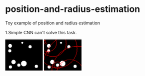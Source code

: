 # position-and-radius-estimation
Toy example of position and radius estimation

1.Simple CNN can't solve this task.

![alt tag](https://github.com/mrgloom/position-and-radius-estimation/blob/master/generated_samples/sample_0.png)
![alt tag](https://github.com/mrgloom/position-and-radius-estimation/blob/master/generated_samples/sample_0_pred.png)
